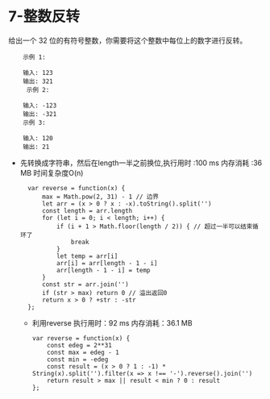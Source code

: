 # 7-整数反转 #

给出一个 32 位的有符号整数，你需要将这个整数中每位上的数字进行反转。

        示例 1:

        输入: 123
        输出: 321
         示例 2:

        输入: -123
        输出: -321
        示例 3:

        输入: 120
        输出: 21
     
- 先转换成字符串，然后在length一半之前换位,执行用时 :100 ms 内存消耗 :36 MB 时间复杂度O(n)

        var reverse = function(x) {
            max = Math.pow(2, 31) - 1 // 边界
            let arr = (x > 0 ? x : -x).toString().split('')
            const length = arr.length
            for (let i = 0; i < length; i++) {
                if (i + 1 > Math.floor(length / 2)) { // 超过一半可以结束循环了
                    break
                }
                let temp = arr[i]
                arr[i] = arr[length - 1 - i]
                arr[length - 1 - i] = temp
            }
            const str = arr.join('')
            if (str > max) return 0 // 溢出返回0
            return x > 0 ? +str : -str
        };
        
  - 利用reverse 执行用时：92 ms 内存消耗：36.1 MB
  
        var reverse = function(x) {
            const edeg = 2**31
            const max = edeg - 1
            const min = -edeg
            const result = (x > 0 ? 1 : -1) * String(x).split('').filter(x => x !== '-').reverse().join('')
            return result > max || result < min ? 0 : result 
        };
